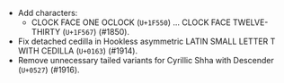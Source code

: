 * Add characters:
  - CLOCK FACE ONE OCLOCK (`U+1F550`) ... CLOCK FACE TWELVE-THIRTY (`U+1F567`) (#1850).
* Fix detached cedilla in Hookless asymmetric LATIN SMALL LETTER T WITH CEDILLA (`U+0163`) (#1914).
* Remove unnecessary tailed variants for Cyrillic Shha with Descender (`U+0527`) (#1916).
